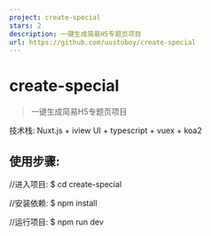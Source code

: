 ```yaml
---
project: create-special
stars: 2
description: 一键生成简易H5专题页项目
url: https://github.com/uustoboy/create-special
---
```


create-special
==============

> 一键生成简易H5专题页项目

技术栈: Nuxt.js + iview UI + typescript + vuex + koa2

使用步骤:
-----

//进入项目:
$ cd create-special

//安装依赖:
$ npm install

//运行项目:
$ npm run dev
